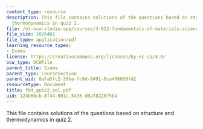 ```yaml
---
content_type: resource
description: This file contains solutions of the questions based on structure and
  thermodynamics in quiz 2.
file: /ol-ocw-studio-app/courses/3-012-fundamentals-of-materials-science-fall-2005/124b66cb8f44001c5435d0a78220f5b4_f04_quiz2_sol.pdf
file_size: 1026461
file_type: application/pdf
learning_resource_types:
- Exams
license: https://creativecommons.org/licenses/by-nc-sa/4.0/
ocw_type: OCWFile
parent_title: Exams
parent_type: CourseSection
parent_uid: 8afa5fc2-30ba-fc0d-8491-0ca406659fd2
resourcetype: Document
title: f04_quiz2_sol.pdf
uid: 124b66cb-8f44-001c-5435-d0a78220f5b4
---
```

This file contains solutions of the questions based on structure and thermodynamics in quiz 2.